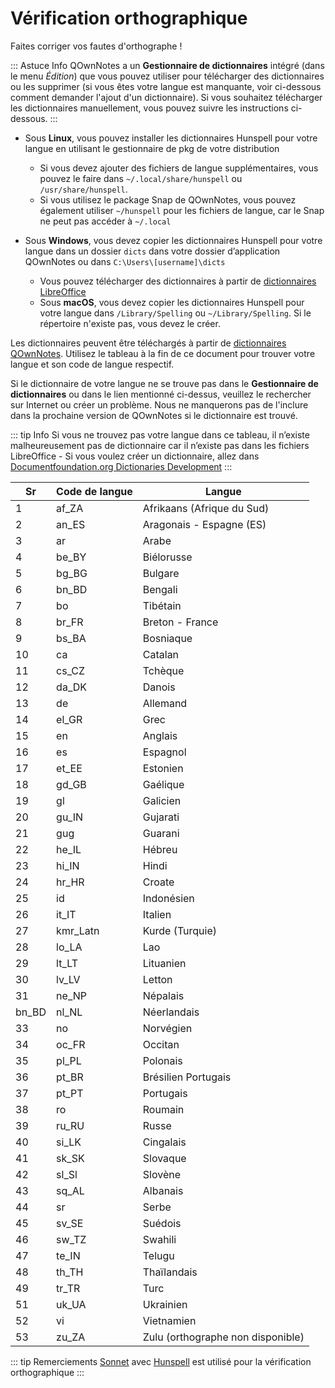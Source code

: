 # Vérification orthographique

Faites corriger vos fautes d'orthographe !

::: Astuce Info QOwnNotes a un **Gestionnaire de dictionnaires** intégré (dans le menu _Édition_) que vous pouvez utiliser pour télécharger des dictionnaires ou les supprimer (si vous êtes votre langue est manquante, voir ci-dessous comment demander l'ajout d'un dictionnaire). Si vous souhaitez télécharger les dictionnaires manuellement, vous pouvez suivre les instructions ci-dessous.
:::

- Sous **Linux**, vous pouvez installer les dictionnaires Hunspell pour votre langue en utilisant le gestionnaire de pkg de votre distribution

  - Si vous devez ajouter des fichiers de langue supplémentaires, vous pouvez le faire dans `~/.local/share/hunspell` ou `/usr/share/hunspell`.
  - Si vous utilisez le package Snap de QOwnNotes, vous pouvez également utiliser `~/hunspell` pour les fichiers de langue, car le Snap ne peut pas accéder à `~/.local`

- Sous **Windows**, vous devez copier les dictionnaires Hunspell pour votre langue dans un dossier `dicts` dans votre dossier d’application QOwnNotes ou dans `C:\Users\[username]\dicts`
  - Vous pouvez télécharger des dictionnaires à partir de [dictionnaires LibreOffice](https://github.com/LibreOffice/dictionaries)
  - Sous **macOS**, vous devez copier les dictionnaires Hunspell pour votre langue dans `/Library/Spelling` ou `~/Library/Spelling`. Si le répertoire n'existe pas, vous devez le créer.

Les dictionnaires peuvent être téléchargés à partir de [dictionnaires QOwnNotes](https://github.com/qownnotes/dictionaries). Utilisez le tableau à la fin de ce document pour trouver votre langue et son code de langue respectif.

Si le dictionnaire de votre langue ne se trouve pas dans le **Gestionnaire de dictionnaires** ou dans le lien mentionné ci-dessus, veuillez le rechercher sur Internet ou créer un problème. Nous ne manquerons pas de l'inclure dans la prochaine version de QOwnNotes si le dictionnaire est trouvé.

::: tip Info
Si vous ne trouvez pas votre langue dans ce tableau, il n’existe malheureusement pas de dictionnaire car il n’existe pas dans les fichiers LibreOffice - Si vous voulez créer un dictionnaire, allez dans [Documentfoundation.org Dictionaries Development](https://wiki.documentfoundation.org/Development/Dictionaries)
:::

| Sr    | Code de langue | Langue                            |
| ----- | -------------- | --------------------------------- |
| 1     | af_ZA          | Afrikaans (Afrique du Sud)        |
| 2     | an_ES          | Aragonais - Espagne (ES)          |
| 3     | ar             | Arabe                             |
| 4     | be_BY          | Biélorusse                        |
| 5     | bg_BG          | Bulgare                           |
| 6     | bn_BD          | Bengali                           |
| 7     | bo             | Tibétain                          |
| 8     | br_FR          | Breton - France                   |
| 9     | bs_BA          | Bosniaque                         |
| 10    | ca             | Catalan                           |
| 11    | cs_CZ          | Tchèque                           |
| 12    | da_DK          | Danois                            |
| 13    | de             | Allemand                          |
| 14    | el_GR          | Grec                              |
| 15    | en             | Anglais                           |
| 16    | es             | Espagnol                          |
| 17    | et_EE          | Estonien                          |
| 18    | gd_GB          | Gaélique                          |
| 19    | gl             | Galicien                          |
| 20    | gu_IN          | Gujarati                          |
| 21    | gug            | Guarani                           |
| 22    | he_IL          | Hébreu                            |
| 23    | hi_IN          | Hindi                             |
| 24    | hr_HR          | Croate                            |
| 25    | id             | Indonésien                        |
| 26    | it_IT          | Italien                           |
| 27    | kmr_Latn       | Kurde (Turquie)                   |
| 28    | lo_LA          | Lao                               |
| 29    | lt_LT          | Lituanien                         |
| 30    | lv_LV          | Letton                            |
| 31    | ne_NP          | Népalais                          |
| bn_BD | nl_NL          | Néerlandais                       |
| 33    | no             | Norvégien                         |
| 34    | oc_FR          | Occitan                           |
| 35    | pl_PL          | Polonais                          |
| 36    | pt_BR          | Brésilien Portugais               |
| 37    | pt_PT          | Portugais                         |
| 38    | ro             | Roumain                           |
| 39    | ru_RU          | Russe                             |
| 40    | si_LK          | Cingalais                         |
| 41    | sk_SK          | Slovaque                          |
| 42    | sl_Sl          | Slovène                           |
| 43    | sq_AL          | Albanais                          |
| 44    | sr             | Serbe                             |
| 45    | sv_SE          | Suédois                           |
| 46    | sw_TZ          | Swahili                           |
| 47    | te_IN          | Telugu                            |
| 48    | th_TH          | Thaïlandais                       |
| 49    | tr_TR          | Turc                              |
| 51    | uk_UA          | Ukrainien                         |
| 52    | vi             | Vietnamien                        |
| 53    | zu_ZA          | Zulu (orthographe non disponible) |

::: tip
Remerciements [Sonnet](https://github.com/KDE/sonnet) avec [Hunspell](https://hunspell.github.io/) est utilisé pour la vérification orthographique
:::
